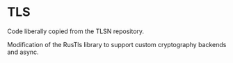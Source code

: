 # TLS

Code liberally copied from the TLSN repository. 

Modification of the RusTls library to support custom cryptography backends and async. 